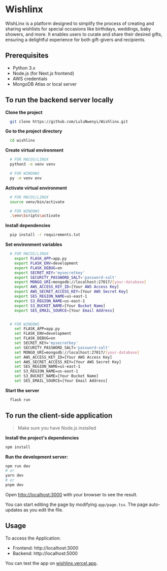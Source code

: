 # Wishlinx

WishLinx is a platform designed to simplify the process of creating and sharing wishlists for special occasions like birthdays, weddings, baby showers, and more. It enables users to curate and share their desired gifts, ensuring a delightful experience for both gift-givers and recipients.

## Prerequisites
- Python 3.x
- Node.js (for Next.js frontend)
- AWS credentials
- MongoDB Atlas or local server

## To run the backend server locally

**Clone the project**

```bash
  git clone https://github.com/LuluNwenyi/Wishlinx.git
```

**Go to the project directory**

```bash
  cd wishlinx
```

**Create virtual environment**

```bash
  # FOR MACOS/LINUX
  python3 -m venv venv

  # FOR WINDOWS
  py -m venv env
```

**Activate virtual environment**

```bash
  # FOR MACOS/LINUX
  source venv/bin/activate

  # FOR WINDOWS
  .\env\Scripts\activate
```

**Install dependencies**

```bash
  pip install -r requirements.txt
```

**Set environment variables**

```bash
  # FOR MACOS/LINUX
    export FLASK_APP=app.py
    export FLASK_ENV=development
    export FLASK_DEBUG=on
    export SECRET_KEY='mysecretkey'
    export SECURITY_PASSWORD_SALT='password-salt'
    export MONGO_URI=mongodb://localhost:27017/[your-database]
    export AWS_ACCESS_KEY_ID=[Your AWS Access Key]
    export AWS_SECRET_ACCESS_KEY=[Your AWS Secret Key]
    export SES_REGION_NAME=us-east-1
    export S3_REGION_NAME=us-east-1
    export S3_BUCKET_NAME=[Your Bucket Name]
    export SES_EMAIL_SOURCE=[Your Email Address]


  # FOR WINDOWS
    set FLASK_APP=app.py
    set FLASK_ENV=development
    set FLASK_DEBUG=on
    set SECRET_KEY='mysecretkey'
    set SECURITY_PASSWORD_SALT='password-salt'
    set MONGO_URI=mongodb://localhost:27017/[your-database]
    set AWS_ACCESS_KEY_ID=[Your AWS Access Key]
    set AWS_SECRET_ACCESS_KEY=[Your AWS Secret Key]
    set SES_REGION_NAME=us-east-1
    set S3_REGION_NAME=us-east-1
    set S3_BUCKET_NAME=[Your Bucket Name]
    set SES_EMAIL_SOURCE=[Your Email Address]
```

**Start the server**

```bash
  flask run
```

## To run the client-side application
> Make sure you have Node.js installed

**Install the project's dependencies**
```bash
npm install
```

**Run the development server:**

```bash
npm run dev
# or
yarn dev
# or
pnpm dev
```

Open [http://localhost:3000](http://localhost:3000) with your browser to see the result.

You can start editing the page by modifying `app/page.tsx`. The page auto-updates as you edit the file.

## Usage
To access the Application:
- Frontend: http://localhost:3000
- Backend: http://localhost:5000

You can test the app on [wishlinx.vercel.app](https://wishlinx.vercel.app).


